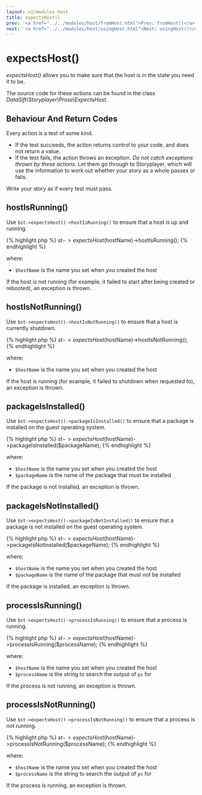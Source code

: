 ```yaml
---
layout: v2/modules-host
title: expectsHost()
prev: '<a href="../../modules/host/fromHost.html">Prev: fromHost()</a>'
next: '<a href="../../modules/host/usingHost.html">Next: usingHost()</a>'
---
```


# expectsHost()

_expectsHost()_ allows you to make sure that the host is in the state you need it to be.

The source code for these actions can be found in the class _DataSift\Storyplayer\Prose\ExpectsHost_.

## Behaviour And Return Codes

Every action is a test of some kind.

* If the test succeeds, the action returns control to your code, and does not return a value.
* If the test fails, the action throws an exception. _Do not catch exceptions thrown by these actions._ Let them go through to Storyplayer, which will use the information to work out whether your story as a whole passes or fails.

Write your story as if every test must pass.

## hostIsRunning()

Use `$st->expectsHost()->hostIsRunning()` to ensure that a host is up and running.

{% highlight php %}
$st->expectsHost($hostName)->hostIsRunning();
{% endhighlight %}

where:

* `$hostName` is the name you set when you created the host

If the host is not running (for example, it failed to start after being created or rebooted), an exception is thrown.

## hostIsNotRunning()

Use `$st->expectsHost()->hostIsNotRunning()` to ensure that a host is currently shutdown.

{% highlight php %}
$st->expectsHost($hostName)->hostIsNotRunning();
{% endhighlight %}

where:

* `$hostName` is the name you set when you created the host

If the host is running (for example, it failed to shutdown when requested to), an exception is thrown.

## packageIsInstalled()

Use `$st->expectsHost()->packageIsInstalled()` to ensure that a package is installed on the guest operating system.

{% highlight php %}
$st->expectsHost($hostName)->packageIsInstalled($packageName);
{% endhighlight %}

where:

* `$hostName` is the name you set when you created the host
* `$packageName` is the name of the package that must be installed

If the package is not installed, an exception is thrown.

## packageIsNotInstalled()

Use `$st->expectsHost()->packageIsNotInstalled()` to ensure that a package is not installed on the guest operating system.

{% highlight php %}
$st->expectsHost($hostName)->packageIsNotInstalled($packageName);
{% endhighlight %}

where:

* `$hostName` is the name you set when you created the host
* `$packageName` is the name of the package that must not be installed

If the package is installed, an exception is thrown.

## processIsRunning()

Use `$st->expectsHost()->processIsRunning()` to ensure that a process is running.

{% highlight php %}
$st->expectsHost($hostName)->processIsRunning($processName);
{% endhighlight %}

where:

* `$hostName` is the name you set when you created the host
* `$processName` is the string to search the output of `ps` for

If the process is not running, an exception is thrown.

## processIsNotRunning()

Use `$st->expectsHost()->processIsNotRunning()` to ensure that a process is not running.

{% highlight php %}
$st->expectsHost($hostName)->processIsNotRunning($processName);
{% endhighlight %}

where:

* `$hostName` is the name you set when you created the host
* `$processName` is the string to search the output of `ps` for

If the process is running, an exception is thrown.
